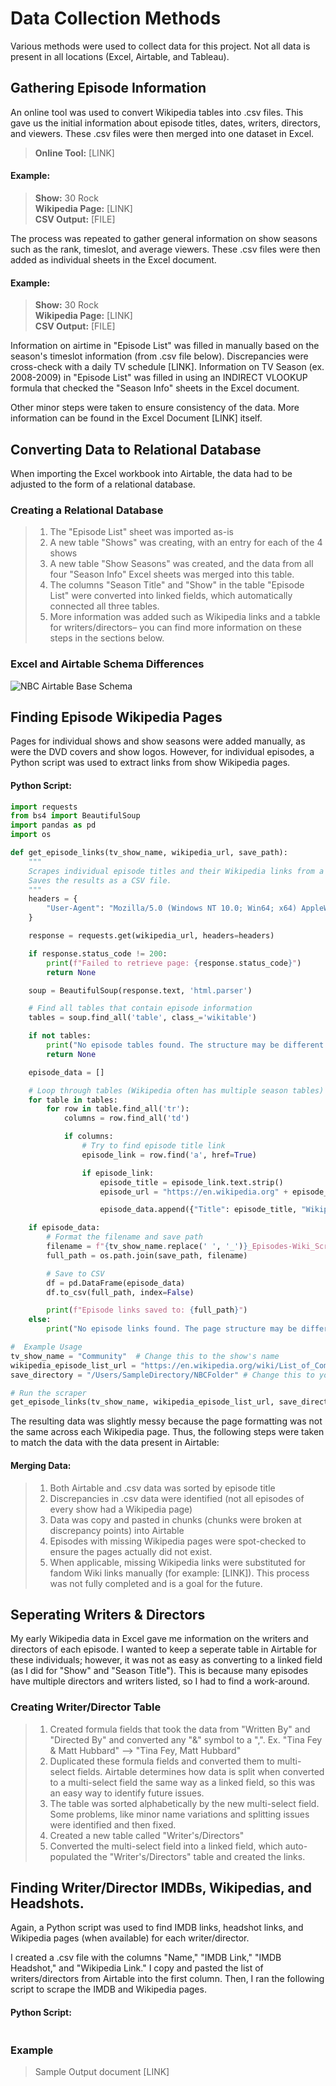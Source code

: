 # Data Collection Methods

Various methods were used to collect data for this project. Not all data is present in all locations (Excel, Airtable, and Tableau).


## Gathering Episode Information

An online tool was used to convert Wikipedia tables into .csv files. This gave us the initial information about episode titles, dates, writers, directors, and viewers. These .csv files were then merged into one dataset in Excel.

> **Online Tool:** [LINK]

#### Example:  
> **Show:** 30 Rock  
> **Wikipedia Page:** [LINK]  
> **CSV Output:** [FILE]  

The process was repeated to gather general information on show seasons such as the rank, timeslot, and average viewers. These .csv files were then added as individual sheets in the Excel document.

#### Example:  
> **Show:** 30 Rock  
> **Wikipedia Page:** [LINK]  
> **CSV Output:** [FILE]

Information on airtime in "Episode List" was filled in manually based on the season's timeslot information (from .csv file below). Discrepancies were cross-check with a daily TV schedule [LINK]. Information on TV Season (ex. 2008-2009) in "Episode List" was filled in using an INDIRECT VLOOKUP formula that checked the "Season Info" sheets in the Excel document.

Other minor steps were taken to ensure consistency of the data. More information can be found in the Excel Document [LINK] itself.

## Converting Data to Relational Database

When importing the Excel workbook into Airtable, the data had to be adjusted to the form of a relational database.

### Creating a Relational Database
> 1) The "Episode List" sheet was imported as-is  
> 2) A new table "Shows" was creating, with an entry for each of the 4 shows  
> 3) A new table "Show Seasons" was created, and the data from all four "Season Info" Excel sheets was merged into this table.  
> 4) The columns "Season Title" and "Show" in the table "Episode List" were converted into linked fields, which automatically connected all three tables.  
> 5) More information was added such as Wikipedia links and a tabkle for writers/directors– you can find more information on these steps in the sections below.  

### Excel and Airtable Schema Differences

![NBC Airtable Base Schema](https://github.com/user-attachments/assets/707f955e-92b8-41e9-a321-fdeda1f83d14)

## Finding Episode Wikipedia Pages

Pages for individual shows and show seasons were added manually, as were the DVD covers and show logos. However, for individual episodes, a Python script was used to extract links from show Wikipedia pages.

#### Python Script:

```python
import requests
from bs4 import BeautifulSoup
import pandas as pd
import os

def get_episode_links(tv_show_name, wikipedia_url, save_path):
    """
    Scrapes individual episode titles and their Wikipedia links from a show's episode list page.
    Saves the results as a CSV file.
    """
    headers = {
        "User-Agent": "Mozilla/5.0 (Windows NT 10.0; Win64; x64) AppleWebKit/537.36 (KHTML, like Gecko) Chrome/91.0.4472.124 Safari/537.36"
    }

    response = requests.get(wikipedia_url, headers=headers)

    if response.status_code != 200:
        print(f"Failed to retrieve page: {response.status_code}")
        return None

    soup = BeautifulSoup(response.text, 'html.parser')

    # Find all tables that contain episode information
    tables = soup.find_all('table', class_='wikitable')

    if not tables:
        print("No episode tables found. The structure may be different for this page.")
        return None

    episode_data = []

    # Loop through tables (Wikipedia often has multiple season tables)
    for table in tables:
        for row in table.find_all('tr'):
            columns = row.find_all('td')

            if columns:
                # Try to find episode title link
                episode_link = row.find('a', href=True)

                if episode_link:
                    episode_title = episode_link.text.strip()
                    episode_url = "https://en.wikipedia.org" + episode_link['href']

                    episode_data.append({"Title": episode_title, "Wikipedia Link": episode_url})

    if episode_data:
        # Format the filename and save path
        filename = f"{tv_show_name.replace(' ', '_')}_Episodes-Wiki_Scrape.csv"
        full_path = os.path.join(save_path, filename)

        # Save to CSV
        df = pd.DataFrame(episode_data)
        df.to_csv(full_path, index=False)

        print(f"Episode links saved to: {full_path}")
    else:
        print("No episode links found. The page structure may be different.")

#  Example Usage
tv_show_name = "Community"  # Change this to the show's name
wikipedia_episode_list_url = "https://en.wikipedia.org/wiki/List_of_Community_episodes" # Change this to the show's Wikipedia page that contains a list of episodes
save_directory = "/Users/SampleDirectory/NBCFolder" # Change this to your directory

# Run the scraper
get_episode_links(tv_show_name, wikipedia_episode_list_url, save_directory)

```


The resulting data was slightly messy because the page formatting was not the same across each Wikipedia page. Thus, the following steps were taken to match the data with the data present in Airtable:

#### Merging Data:
> 1) Both Airtable and .csv data was sorted by episode title  
> 2) Discrepancies in .csv data were identified (not all episodes of every show had a Wikipedia page)  
> 3) Data was copy and pasted in chunks (chunks were broken at discrepancy points) into Airtable  
> 4) Episodes with missing Wikipedia pages were spot-checked to ensure the pages actually did not exist.  
> 5) When applicable, missing Wikipedia links were substituted for fandom Wiki links manually (for example: [LINK]). This process was not fully completed and is a goal for the future.  


## Seperating Writers & Directors
My early Wikipedia data in Excel gave me information on the writers and directors of each episode. I wanted to keep a seperate table in Airtable for these individuals; however, it was not as easy as converting to a linked field (as I did for "Show" and "Season Title"). This is because many episodes have multiple directors and writers listed, so I had to find a work-around.

### Creating Writer/Director Table
> 1) Created formula fields that took the data from "Written By" and "Directed By" and converted any "&" symbol to a ",". Ex. "Tina Fey & Matt Hubbard" –> "Tina Fey, Matt Hubbard"  
> 2) Duplicated these formula fields and converted them to multi-select fields. Airtable determines how data is split when converted to a multi-select field the same way as a linked field, so this was an easy way to identify future issues.  
> 3) The table was sorted alphabetically by the new multi-select field. Some problems, like minor name variations and splitting issues were identified and then fixed.  
> 4) Created a new table called "Writer's/Directors"  
> 5) Converted the multi-select field into a linked field, which auto-populated the "Writer's/Directors" table and created the links.  


## Finding Writer/Director IMDBs, Wikipedias, and Headshots.

Again, a Python script was used to find IMDB links, headshot links, and Wikipedia pages (when available) for each writer/director.

I created a .csv file with the columns "Name," "IMDB Link," "IMDB Headshot," and "Wikipedia Link." I copy and pasted the list of writers/directors from Airtable into the first column. Then, I ran the following script to scrape the IMDB and Wikipedia pages.

#### Python Script:

```python

```

### Example
> Sample Output document [LINK]




